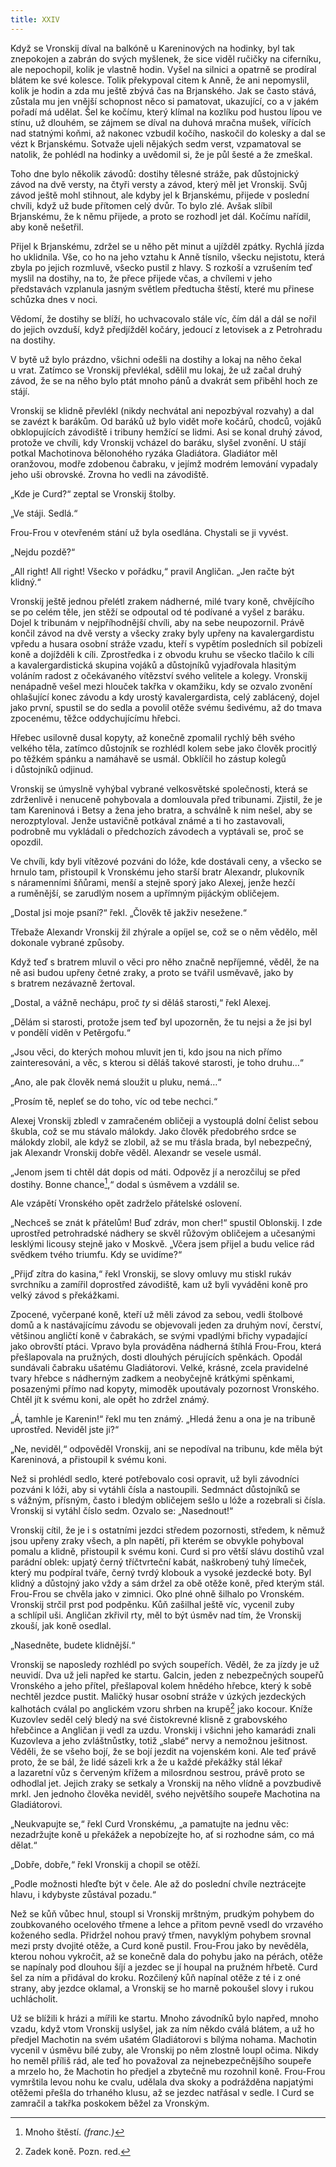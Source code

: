 ```yaml
---
title: XXIV
---
```


Když se Vronskij díval na balkóně u Kareninových na hodinky, byl tak znepokojen a zabrán do svých myšlenek, že sice viděl ručičky na ciferníku, ale nepochopil, kolik je vlastně hodin. Vyšel na silnici a opatrně se prodíral blátem ke své kolesce. Tolik překypoval citem k Anně, že ani nepomyslil, kolik je hodin a zda mu ještě zbývá čas na Brjanského. Jak se často stává, zůstala mu jen vnější schopnost něco si pamatovat, ukazující, co a v jakém pořadí má udělat. Šel ke kočímu, který klímal na kozlíku pod hustou lípou ve stínu, už dlouhém, se zájmem se díval na duhová mračna mušek, vířících nad statnými koňmi, až nakonec vzbudil kočího, naskočil do kolesky a dal se vézt k Brjanskému. Sotvaže ujeli nějakých sedm verst, vzpamatoval se natolik, že pohlédl na hodinky a uvědomil si, že je půl šesté a že zmeškal.

Toho dne bylo několik závodů: dostihy tělesné stráže, pak důstojnický závod na dvě versty, na čtyři versty a závod, který měl jet Vronskij. Svůj závod ještě mohl stihnout, ale kdyby jel k Brjanskému, přijede v poslední chvíli, když už bude přítomen celý dvůr. To bylo zlé. Avšak slíbil Brjanskému, že k němu přijede, a proto se rozhodl jet dál. Kočímu nařídil, aby koně nešetřil.

Přijel k Brjanskému, zdržel se u něho pět minut a ujížděl zpátky. Rychlá jízda ho uklidnila. Vše, co ho na jeho vztahu k Anně tísnilo, všecku nejistotu, která zbyla po jejich rozmluvě, všecko pustil z hlavy. S rozkoší a vzrušením teď myslil na dostihy, na to, že přece přijede včas, a chvílemi v jeho představách vzplanula jasným světlem předtucha štěstí, které mu přinese schůzka dnes v noci.

Vědomí, že dostihy se blíží, ho uchvacovalo stále víc, čím dál a dál se nořil do jejich ovzduší, když předjížděl kočáry, jedoucí z letovisek a z Petrohradu na dostihy.

V bytě už bylo prázdno, všichni odešli na dostihy a lokaj na něho čekal u vrat. Zatímco se Vronskij převlékal, sdělil mu lokaj, že už začal druhý závod, že se na něho bylo ptát mnoho pánů a dvakrát sem přiběhl hoch ze stájí.

Vronskij se klidně převlékl (nikdy nechvátal ani nepozbýval rozvahy) a dal se zavézt k barákům. Od baráků už bylo vidět moře kočárů, chodců, vojáků obklopujících závodiště i tribuny hemžící se lidmi. Asi se konal druhý závod, protože ve chvíli, kdy Vronskij vcházel do baráku, slyšel zvonění. U stájí potkal Machotinova bělonohého ryzáka Gladiátora. Gladiátor měl oranžovou, modře zdobenou čabraku, v jejímž modrém lemování vypadaly jeho uši obrovské. Zrovna ho vedli na závodiště.

„Kde je Curd?“ zeptal se Vronskij štolby.

„Ve stáji. Sedlá.“

Frou-Frou v otevřeném stání už byla osedlána. Chystali se ji vyvést.

„Nejdu pozdě?“

„All right! All right! Všecko v pořádku,“ pravil Angličan. „Jen račte být klidný.“

Vronskij ještě jednou přelétl zrakem nádherné, milé tvary koně, chvějícího se po celém těle, jen stěží se odpoutal od té podívané a vyšel z baráku. Dojel k tribunám v nejpříhodnější chvíli, aby na sebe neupozornil. Právě končil závod na dvě versty a všecky zraky byly upřeny na kavalergardistu vpředu a husara osobní stráže vzadu, kteří s vypětím posledních sil pobízeli koně a dojížděli k cíli. Zprostředka i z obvodu kruhu se všecko tlačilo k cíli a kavalergardistická skupina vojáků a důstojníků vyjadřovala hlasitým voláním radost z očekávaného vítězství svého velitele a kolegy. Vronskij nenápadně vešel mezi hlouček takřka v okamžiku, kdy se ozvalo zvonění ohlašující konec závodu a kdy urostý kavalergardista, celý zablácený, dojel jako první, spustil se do sedla a povolil otěže svému šedivému, až do tmava zpocenému, těžce oddychujícímu hřebci.

Hřebec usilovně dusal kopyty, až konečně zpomalil rychlý běh svého velkého těla, zatímco důstojník se rozhlédl kolem sebe jako člověk procitlý po těžkém spánku a namáhavě se usmál. Obklíčil ho zástup kolegů i důstojníků odjinud.

Vronskij se úmyslně vyhýbal vybrané velkosvětské společnosti, která se zdrženlivě i nenuceně pohybovala a domlouvala před tribunami. Zjistil, že je tam Kareninová i Betsy a žena jeho bratra, a schválně k nim nešel, aby se nerozptyloval. Jenže ustavičně potkával známé a ti ho zastavovali, podrobně mu vykládali o předchozích závodech a vyptávali se, proč se opozdil.

Ve chvíli, kdy byli vítězové pozváni do lóže, kde dostávali ceny, a všecko se hrnulo tam, přistoupil k Vronskému jeho starší bratr Alexandr, plukovník s náramenními šňůrami, menší a stejně sporý jako Alexej, jenže hezčí a ruměnější, se zarudlým nosem a upřímným pijáckým obličejem.

„Dostal jsi moje psaní?“ řekl. „Člověk tě jakživ nesežene.“

Třebaže Alexandr Vronskij žil zhýrale a opíjel se, což se o něm vědělo, měl dokonale vybrané způsoby.

Když teď s bratrem mluvil o věci pro něho značně nepříjemné, věděl, že na ně asi budou upřeny četné zraky, a proto se tvářil usměvavě, jako by s bratrem nezávazně žertoval.

„Dostal, a vážně nechápu, proč _ty_ si děláš starosti,“ řekl Alexej.

„Dělám si starosti, protože jsem teď byl upozorněn, že tu nejsi a že jsi byl v pondělí viděn v Petěrgofu.“

„Jsou věci, do kterých mohou mluvit jen ti, kdo jsou na nich přímo zainteresováni, a věc, s kterou si děláš takové starosti, je toho druhu…“

„Ano, ale pak člověk nemá sloužit u pluku, nemá…“

„Prosím tě, nepleť se do toho, víc od tebe nechci.“

Alexej Vronskij zbledl v zamračeném obličeji a vystouplá dolní čelist sebou škubla, což se mu stávalo málokdy. Jako člověk předobrého srdce se málokdy zlobil, ale když se zlobil, až se mu třásla brada, byl nebezpečný, jak Alexandr Vronskij dobře věděl. Alexandr se vesele usmál.

„Jenom jsem ti chtěl dát dopis od máti. Odpověz jí a nerozčiluj se před dostihy. Bonne chance[^27],“ dodal s úsměvem a vzdálil se.

Ale vzápětí Vronského opět zadrželo přátelské oslovení.

„Nechceš se znát k přátelům! Buď zdráv, mon cher!“ spustil Oblonskij. I zde uprostřed petrohradské nádhery se skvěl růžovým obličejem a učesanými lesklými licousy stejně jako v Moskvě. „Včera jsem přijel a budu velice rád svědkem tvého triumfu. Kdy se uvidíme?“

„Přijď zítra do kasina,“ řekl Vronskij, se slovy omluvy mu stiskl rukáv svrchníku a zamířil doprostřed závodiště, kam už byli vyváděni koně pro velký závod s překážkami.

Zpocené, vyčerpané koně, kteří už měli závod za sebou, vedli štolbové domů a k nastávajícímu závodu se objevovali jeden za druhým noví, čerství, většinou angličtí koně v čabrakách, se svými vpadlými břichy vypadající jako obrovští ptáci. Vpravo byla prováděna nádherná štíhlá Frou-Frou, která přešlapovala na pružných, dosti dlouhých pérujících spěnkách. Opodál sundávali čabraku ušatému Gladiátorovi. Velké, krásné, zcela pravidelné tvary hřebce s nádherným zadkem a neobyčejně krátkými spěnkami, posazenými přímo nad kopyty, mimoděk upoutávaly pozornost Vronského. Chtěl jít k svému koni, ale opět ho zdržel známý.

„Á, tamhle je Karenin!“ řekl mu ten známý. „Hledá ženu a ona je na tribuně uprostřed. Neviděl jste ji?“

„Ne, neviděl,“ odpověděl Vronskij, ani se nepodíval na tribunu, kde měla být Kareninová, a přistoupil k svému koni.

Než si prohlédl sedlo, které potřebovalo cosi opravit, už byli závodníci pozváni k lóži, aby si vytáhli čísla a nastoupili. Sedmnáct důstojníků se s vážným, přísným, často i bledým obličejem sešlo u lóže a rozebrali si čísla. Vronskij si vytáhl číslo sedm. Ozvalo se: „Nasednout!“

Vronskij cítil, že je i s ostatními jezdci středem pozornosti, středem, k němuž jsou upřeny zraky všech, a pln napětí, při kterém se obvykle pohyboval pomalu a klidně, přistoupil k svému koni. Curd si pro větší slávu dostihů vzal parádní oblek: upjatý černý tříčtvrteční kabát, naškrobený tuhý límeček, který mu podpíral tváře, černý tvrdý klobouk a vysoké jezdecké boty. Byl klidný a důstojný jako vždy a sám držel za obě otěže koně, před kterým stál. Frou-Frou se chvěla jako v zimnici. Oko plné ohně šilhalo po Vronském. Vronskij strčil prst pod podpěnku. Kůň zašilhal ještě víc, vycenil zuby a schlípil uši. Angličan zkřivil rty, měl to být úsměv nad tím, že Vronskij zkouší, jak koně osedlal.

„Nasedněte, budete klidnější.“

Vronskij se naposledy rozhlédl po svých soupeřích. Věděl, že za jízdy je už neuvidí. Dva už jeli napřed ke startu. Galcin, jeden z nebezpečných soupeřů Vronského a jeho přítel, přešlapoval kolem hnědého hřebce, který k sobě nechtěl jezdce pustit. Maličký husar osobní stráže v úzkých jezdeckých kalhotách cválal po anglickém vzoru shrben na krupě[^28] jako kocour. Kníže Kuzovlev seděl celý bledý na své čistokrevné klisně z grabovského hřebčince a Angličan ji vedl za uzdu. Vronskij i všichni jeho kamarádi znali Kuzovleva a jeho zvláštnůstky, totiž „slabé“ nervy a nemožnou ješitnost. Věděli, že se všeho bojí, že se bojí jezdit na vojenském koni. Ale teď právě proto, že se bál, že lidé sázeli krk a že u každé překážky stál lékař a lazaretní vůz s červeným křížem a milosrdnou sestrou, právě proto se odhodlal jet. Jejich zraky se setkaly a Vronskij na něho vlídně a povzbudivě mrkl. Jen jednoho člověka neviděl, svého největšího soupeře Machotina na Gladiátorovi.

„Neukvapujte se,“ řekl Curd Vronskému, „a pamatujte na jednu věc: nezadržujte koně u překážek a nepobízejte ho, ať si rozhodne sám, co má dělat.“

„Dobře, dobře,“ řekl Vronskij a chopil se otěží.

„Podle možnosti hleďte být v čele. Ale až do poslední chvíle neztrácejte hlavu, i kdybyste zůstával pozadu.“

Než se kůň vůbec hnul, stoupl si Vronskij mrštným, prudkým pohybem do zoubkovaného ocelového třmene a lehce a přitom pevně vsedl do vrzavého koženého sedla. Přidržel nohou pravý třmen, navyklým pohybem srovnal mezi prsty dvojité otěže, a Curd koně pustil. Frou-Frou jako by nevěděla, kterou nohou vykročit, až se konečně dala do pohybu jako na pérách, otěže se napínaly pod dlouhou šíjí a jezdec se jí houpal na pružném hřbetě. Curd šel za ním a přidával do kroku. Rozčilený kůň napínal otěže z té i z oné strany, aby jezdce oklamal, a Vronskij se ho marně pokoušel slovy i rukou uchlácholit.

Už se blížili k hrázi a mířili ke startu. Mnoho závodníků bylo napřed, mnoho vzadu, když vtom Vronskij uslyšel, jak za ním někdo cválá blátem, a už ho předjel Machotin na svém ušatém Gladiátorovi s bílýma nohama. Machotin vycenil v úsměvu bílé zuby, ale Vronskij po něm zlostně loupl očima. Nikdy ho neměl příliš rád, ale teď ho považoval za nejnebezpečnějšího soupeře a mrzelo ho, že Machotin ho předjel a zbytečně mu rozohnil koně. Frou-Frou vymrštila levou nohu ke cvalu, udělala dva skoky a podrážděna napjatými otěžemi přešla do trhaného klusu, až se jezdec natřásal v sedle. I Curd se zamračil a takřka poskokem běžel za Vronským.

  

[^27]: Mnoho štěstí. _(franc.)_

[^28]: Zadek koně. Pozn. red.
